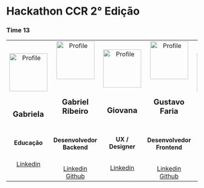 # Hackathon CCR 2° Edição

### Time 13

<table>
  <tr>
    <td align="center">
      <img src="https://icon-library.com/images/default-user-icon/default-user-icon-4.jpg" width="100px;" alt="Profile"/>
      <br/>
      <br/>
      <sub>
        <h2><b>Gabriela</b></h2>
        <br/>
        <h3>Educação</h3>
      </sub>
      <br/>
      <a href="" title="Linkedin">Linkedin</a>
    </td>  
    <td align="center">
      <img src="https://cdn.discordapp.com/avatars/396297499578597376/b9ba9027b8de9964d4deda1cdac4b9f7.png?size=128" width="100px;" alt="Profile"/>
      <br/>
      <br/>
      <sub>
        <h2><b>Gabriel Ribeiro</b></h2>
        <br/>
        <h3>Desenvolvedor Backend</h3>
      </sub>
      <br/>
      <a href="" title="Linkedin">Linkedin</a> <br/>
      <a href="https://github.com/riibeirogabriel" title="Github">Github</a>       
    </td> 
    <td align="center">
      <img src="https://cdn.discordapp.com/avatars/171304565386379264/686627955fd856f294b86ee7d6c4e3d4.png?size=128" width="100px;" alt="Profile"/>
      <br/>
      <br/>
      <sub>
        <h2><b>Giovana</b></h2>
        <br/>
        <h3>UX / Designer</h3>
      </sub>
      <br/>
      <a href="" title="Linkedin">Linkedin</a>            
    </td>  
    <td align="center">
      <img src="https://cdn.discordapp.com/avatars/206454204175220737/f01feef34853173033cafb2bf3369eee.png?size=128" width="100px;" alt="Profile"/>
      <br/>
      <br/>
      <sub>
        <h2><b>Gustavo Faria</b></h2>
        <br/>
        <h3>Desenvolvedor Frontend</h3>
      </sub>
      <br/>
      <a href="" title="Linkedin">Linkedin</a> <br/>
      <a href="https://github.com/gustavofariaa" title="Github">Github</a>        
    </td>    
    <td align="center">
      <img src="https://cdn.discordapp.com/avatars/157685561405079552/b9df1c3592170cc51f80a47d51e1212f.png?size=128" width="100px;" alt="Profile"/>
      <br/>
      <br/>
      <sub>
        <h2><b>Pedro</b></h2>
        <br/>
        <h3>Negócios</h3>
      </sub>
      <br/>
      <a href="" title="Linkedin">Linkedin</a>             
    </td>
  <tr>
</table>
